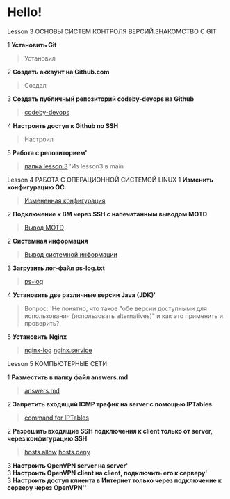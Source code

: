 # Hello!

Lesson 3
ОСНОВЫ СИСТЕМ КОНТРОЛЯ ВЕРСИЙ.ЗНАКОМСТВО С GIT

1 **Установить Git**
> Установил

2 **Создать аккаунт на Github.com**
> Создал

3 **Создать публичный репозиторий codeby-devops на Github**
> [codeby-devops](https://github.com/isnet7788/codeby-devops/)

4 **Настроить доступ к Github по SSH**
> Настроил

5 **Работа с репозиторием'**
> [папка lesson 3](https://github.com/isnet7788/codeby-devops/tree/main/lesson3)
'Из lesson3 в main

Lesson 4
РАБОТА С ОПЕРАЦИОННОЙ СИСТЕМОЙ LINUX
1 **Изменить конфигурацию ОС**
> [Измененная конфигурация](https://github.com/isnet7788/codeby-devops/blob/main/lesson4/1_tsk)

2 **Подключение к ВМ через SSH с напечатанным выводом MOTD**
> [Вывод MOTD](https://github.com/isnet7788/codeby-devops/blob/main/lesson4/2_tsk)

2 **Системная информация**
> [Вывод системной информации](https://github.com/isnet7788/codeby-devops/blob/main/lesson4/2_tsk)

3 **Загрузить лог-файл ps-log.txt**
> [ps-log](https://github.com/isnet7788/codeby-devops/blob/main/lesson4/ps-log.txt)

4 **Установить две различные версии Java (JDK)'**
>  Вопрос: 'Не понятно, что такое "обе версии доступными для использования (использовать alternatives)" и как это применить и проверить?

5 **Установить Nginx**
> [nginx-log](https://github.com/isnet7788/codeby-devops/blob/main/lesson4/nginx-log.txt)
> [nginx.service](https://github.com/isnet7788/codeby-devops/blob/main/lesson4/nginx.service)

Lesson 5
КОМПЬЮТЕРНЫЕ СЕТИ

1 **Разместить в папку файл answers.md**
> [answers.md](https://github.com/isnet7788/codeby-devops/blob/main/lesson5/answers.md)

2 **Запретить входящий ICMP трафик на server с помощью IPTables**
> [command for IPTables](https://github.com/isnet7788/codeby-devops/blob/main/lesson5/2_ip_tables)

2 **Разрешить входящие SSH подключения к client только от server, через конфигурацию SSH**
> [hosts.allow](https://github.com/isnet7788/codeby-devops/blob/main/lesson5/2_hosts.allow)
> [hosts.deny](https://github.com/isnet7788/codeby-devops/blob/main/lesson5/2_hosts.deny)

3 **Настроить OpenVPN server на server'**  
3 **Настроить OpenVPN client на client, подключить его к серверу'**  
3 **Настроить доступ клиента в Интернет только через подключение к серверу через OpenVPN''**  
